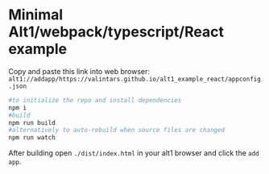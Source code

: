 # Minimal Alt1/webpack/typescript/React example

Copy and paste this link into web browser: `alt1://addapp/https://valintars.github.io/alt1_example_react/appconfig.json`

```sh
#to initialize the repo and install dependencies
npm i
#build
npm run build
#alternatively to auto-rebuild when source files are changed
npm run watch
```

After building open `./dist/index.html` in your alt1 browser and click the `add app`. 